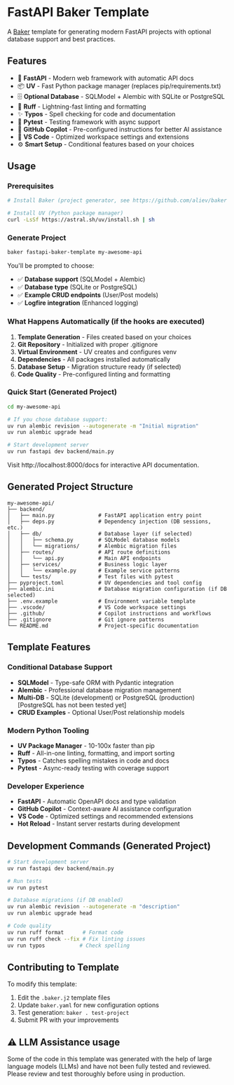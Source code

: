 # FastAPI Baker Template

A [Baker](https://github.com/aliev/baker) template for generating modern FastAPI projects with optional database support and best practices.

## Features

- 🚀 **FastAPI** - Modern web framework with automatic API docs
- 📦 **UV** - Fast Python package manager (replaces pip/requirements.txt)
- 🗄️ **Optional Database** - SQLModel + Alembic with SQLite or PostgreSQL
- 🧹 **Ruff** - Lightning-fast linting and formatting
- ✨ **Typos** - Spell checking for code and documentation
- 🧪 **Pytest** - Testing framework with async support
- 🤖 **GitHub Copilot** - Pre-configured instructions for better AI assistance
- 🔧 **VS Code** - Optimized workspace settings and extensions
- ⚙️ **Smart Setup** - Conditional features based on your choices

## Usage

### Prerequisites
```bash
# Install Baker (project generator, see https://github.com/aliev/baker on how to install)

# Install UV (Python package manager)  
curl -LsSf https://astral.sh/uv/install.sh | sh
```

### Generate Project
```bash
baker fastapi-baker-template my-awesome-api
```

You'll be prompted to choose:
- ✅ **Database support** (SQLModel + Alembic)
- ✅ **Database type** (SQLite or PostgreSQL) 
- ✅ **Example CRUD endpoints** (User/Post models)
- ✅ **Logfire integration** (Enhanced logging)

### What Happens Automatically (if the hooks are executed)
1. **Template Generation** - Files created based on your choices
2. **Git Repository** - Initialized with proper .gitignore
3. **Virtual Environment** - UV creates and configures venv
4. **Dependencies** - All packages installed automatically
5. **Database Setup** - Migration structure ready (if selected)
6. **Code Quality** - Pre-configured linting and formatting

### Quick Start (Generated Project)
```bash
cd my-awesome-api

# If you chose database support:
uv run alembic revision --autogenerate -m "Initial migration"
uv run alembic upgrade head

# Start development server
uv run fastapi dev backend/main.py
```

Visit http://localhost:8000/docs for interactive API documentation.

## Generated Project Structure

```
my-awesome-api/
├── backend/
│   ├── main.py              # FastAPI application entry point
│   ├── deps.py              # Dependency injection (DB sessions, etc.)
│   ├── db/                  # Database layer (if selected)
│   │   ├── schema.py        # SQLModel database models
│   │   └── migrations/      # Alembic migration files
│   ├── routes/              # API route definitions
│   │   └── api.py           # Main API endpoints
│   ├── services/            # Business logic layer
│   │   └── example.py       # Example service patterns
│   └── tests/               # Test files with pytest
├── pyproject.toml           # UV dependencies and tool config
├── alembic.ini              # Database migration configuration (if DB selected)
├── .env.example             # Environment variable template
├── .vscode/                 # VS Code workspace settings
├── .github/                 # Copilot instructions and workflows
├── .gitignore               # Git ignore patterns
└── README.md                # Project-specific documentation
```

## Template Features

### Conditional Database Support
- **SQLModel** - Type-safe ORM with Pydantic integration
- **Alembic** - Professional database migration management
- **Multi-DB** - SQLite (development) or PostgreSQL (production) [PostgreSQL has not been tested yet]
- **CRUD Examples** - Optional User/Post relationship models

### Modern Python Tooling
- **UV Package Manager** - 10-100x faster than pip
- **Ruff** - All-in-one linting, formatting, and import sorting
- **Typos** - Catches spelling mistakes in code and docs
- **Pytest** - Async-ready testing with coverage support

### Developer Experience
- **FastAPI** - Automatic OpenAPI docs and type validation
- **GitHub Copilot** - Context-aware AI assistance configuration
- **VS Code** - Optimized settings and recommended extensions
- **Hot Reload** - Instant server restarts during development

## Development Commands (Generated Project)

```bash
# Start development server
uv run fastapi dev backend/main.py

# Run tests
uv run pytest

# Database migrations (if DB enabled)
uv run alembic revision --autogenerate -m "description"
uv run alembic upgrade head

# Code quality
uv run ruff format      # Format code
uv run ruff check --fix # Fix linting issues
uv run typos           # Check spelling
```

## Contributing to Template

To modify this template:
1. Edit the `.baker.j2` template files
2. Update `baker.yaml` for new configuration options
3. Test generation: `baker . test-project`
4. Submit PR with your improvements

## ⚠️ LLM Assistance usage
Some of the code in this template was generated with the help of large language models (LLMs) and have not been fully tested and reviewed. Please review and test thoroughly before using in production.